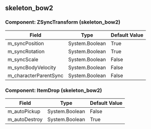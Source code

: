 ## skeleton_bow2

### Component: ZSyncTransform (skeleton_bow2)

|Field|Type|Default Value|
|---|---|---|
|m_syncPosition|System.Boolean|True|
|m_syncRotation|System.Boolean|True|
|m_syncScale|System.Boolean|False|
|m_syncBodyVelocity|System.Boolean|False|
|m_characterParentSync|System.Boolean|False|

### Component: ItemDrop (skeleton_bow2)

|Field|Type|Default Value|
|---|---|---|
|m_autoPickup|System.Boolean|False|
|m_autoDestroy|System.Boolean|True|

